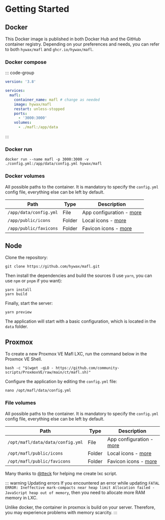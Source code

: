 # Getting Started

## Docker

This Docker image is published in both Docker Hub and the GitHub container registry.
Depending on your preferences and needs, you can refer to both `hywax/mafl` and `ghcr.io/hywax/mafl`.

### Docker compose

::: code-group
```yaml [docker-compose.yml]
version: '3.8'

services:
  mafl:
    container_name: mafl # change as needed
    image: hywax/mafl
    restart: unless-stopped
    ports:
      - '3000:3000'
    volumes:
      - ./mafl:/app/data
```
:::

### Docker run
```shell
docker run --name mafl -p 3000:3000 -v ./config.yml:/app/data/config.yml hywax/mafl
```

### Docker volumes

All possible paths to the container. It is mandatory to specify the `config.yml` config file, everything else can be left by default.

| Path                   | Type   | Description                                            |
|------------------------|--------|--------------------------------------------------------|
| `/app/data/config.yml` | File   | App configuration - [more](../reference/configuration) |
| `/app/public/icons`    | Folder | Local icons - [more](../reference/icons)               |
| `/app/public/favicons` | Folder | Favicon icons - [more](../reference/favicons)          |

## Node

Clone the repository:

```shell
git clone https://github.com/hywax/mafl.git
```

Then install the dependencies and build the sources (I use `yarn`, you can use `npm` or `pnpm` if you want):

```shell
yarn install
yarn build
```

Finally, start the server:

```shell
yarn preview
```

The application will start with a basic configuration, which is located in the `data` folder.

## Proxmox

To create a new Proxmox VE Mafl LXC, run the command below in the Proxmox VE Shell.

```shell
bash -c "$(wget -qLO - https://github.com/community-scripts/ProxmoxVE/raw/main/ct/mafl.sh)"
```

Configure the application by editing the `config.yml` file:

```shell
nano /opt/mafl/data/config.yml
```

### File volumes

All possible paths to the container. It is mandatory to specify the `config.yml` config file, everything else can be left by default.

| Path                             | Type   | Description                                            |
|----------------------------------|--------|--------------------------------------------------------|
| `/opt/mafl/data/data/config.yml` | File   | App configuration - [more](../reference/configuration) |
| `/opt/mafl/public/icons`         | Folder | Local icons - [more](../reference/icons)               |
| `/opt/mafl/public/favicons`      | Folder | Favicon icons - [more](../reference/favicons)          |

Many thanks to [@tteck](https://github.com/tteck) for helping me create lxc script.

::: warning Updating errors
If you encountered an error while updating `FATAL ERROR: Ineffective mark-compacts near heap limit Allocation failed - JavaScript heap out of memory`,
then you need to allocate more RAM memory in LXC.

Unlike docker, the container in proxmox is build on your server. Therefore, you may experience problems with memory scarcity.
:::
